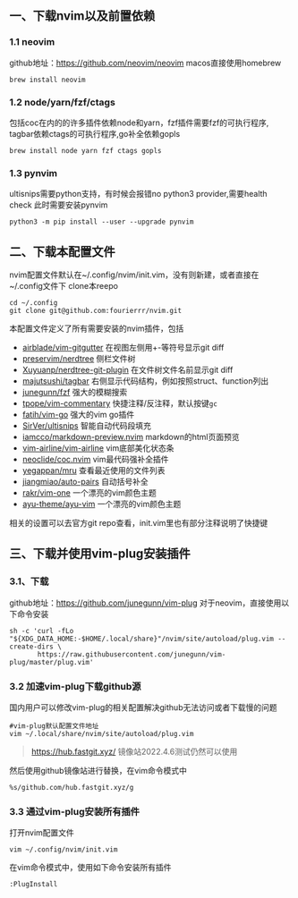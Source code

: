 ## 一、下载nvim以及前置依赖
### 1.1 neovim
github地址：https://github.com/neovim/neovim
macos直接使用homebrew
```shell
brew install neovim
```

### 1.2 node/yarn/fzf/ctags
包括coc在内的的许多插件依赖node和yarn，fzf插件需要fzf的可执行程序, tagbar依赖ctags的可执行程序,go补全依赖gopls
```shell
brew install node yarn fzf ctags gopls
```

### 1.3 pynvim
ultisnips需要python支持，有时候会报错no python3 provider,需要health check
此时需要安装pynvim
```shell
python3 -m pip install --user --upgrade pynvim
```

## 二、下载本配置文件
nvim配置文件默认在~/.config/nvim/init.vim，没有则新建，或者直接在~/.config文件下 clone本reepo
```shell
cd ~/.config
git clone git@github.com:fourierrr/nvim.git
```
本配置文件定义了所有需要安装的nvim插件，包括
- [airblade/vim-gitgutter](https://github.com/airblade/vim-gitgutter) 在视图左侧用+-等符号显示git diff
- [preservim/nerdtree](https://github.com/preservim/nerdtree) 侧栏文件树
- [Xuyuanp/nerdtree-git-plugin](https://github.com/Xuyuanp/nerdtree-git-plugin) 在文件树文件名前显示git diff
- [majutsushi/tagbar](https://github.com/preservim/tagbar) 右侧显示代码结构，例如按照struct、function列出
- [junegunn/fzf](https://github.com/junegunn/fzf) 强大的模糊搜索
- [tpope/vim-commentary](https://github.com/tpope/vim-commentary) 快捷注释/反注释，默认按键`gc`
- [fatih/vim-go](https://github.com/fatih/vim-go) 强大的vim go插件
- [SirVer/ultisnips](https://github.com/SirVer/ultisnips) 智能自动代码段填充
- [iamcco/markdown-preview.nvim](https://github.com/iamcco/markdown-preview.nvim) markdown的html页面预览
- [vim-airline/vim-airline](https://github.com/vim-airline/vim-airline) vim底部美化状态条
- [neoclide/coc.nvim](https://github.com/neoclide/coc.nvim) vim最代码强补全插件
- [yegappan/mru](https://github.com/yegappan/mru) 查看最近使用的文件列表
- [jiangmiao/auto-pairs](https://github.com/jiangmiao/auto-pairs) 自动括号补全
- [rakr/vim-one](https://github.com/rakr/vim-one) 一个漂亮的vim颜色主题
- [ayu-theme/ayu-vim](https://github.com/ayu-theme/ayu-vim) 一个漂亮的vim颜色主题

相关的设置可以去官方git repo查看，init.vim里也有部分注释说明了快捷键

## 三、下载并使用vim-plug安装插件
### 3.1、下载
github地址：https://github.com/junegunn/vim-plug
对于neovim，直接使用以下命令安装
```sheell
sh -c 'curl -fLo "${XDG_DATA_HOME:-$HOME/.local/share}"/nvim/site/autoload/plug.vim --create-dirs \
       https://raw.githubusercontent.com/junegunn/vim-plug/master/plug.vim'
```
### 3.2 加速vim-plug下载github源
国内用户可以修改vim-plug的相关配置解决github无法访问或者下载慢的问题
```shell
#vim-plug默认配置文件地址
vim ~/.local/share/nvim/site/autoload/plug.vim
```

> https://hub.fastgit.xyz/ 镜像站2022.4.6测试仍然可以使用 


然后使用github镜像站进行替换，在vim命令模式中
```vim
%s/github.com/hub.fastgit.xyz/g
```

### 3.3 通过vim-plug安装所有插件
打开nvim配置文件
```shell
vim ~/.config/nvim/init.vim
```
在vim命令模式中，使用如下命令安装所有插件
```vim
:PlugInstall
```

